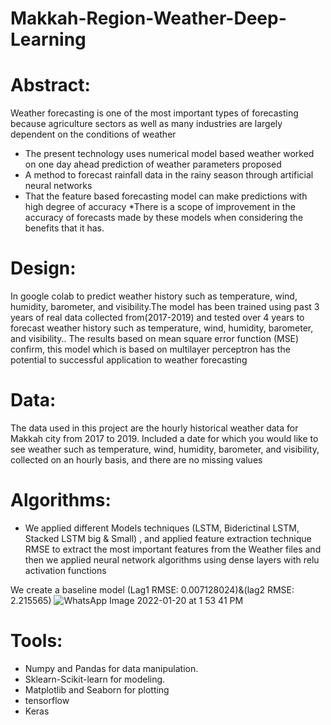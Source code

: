 
# Makkah-Region-Weather-Deep-Learning

# Abstract:
Weather forecasting is one of the most important types of forecasting because agriculture sectors as well as many industries are largely dependent on the conditions of weather 
* The present technology uses numerical model based weather worked on one day ahead prediction of weather parameters proposed 
* A method to forecast rainfall data in the rainy season through artificial neural networks
* That the feature based forecasting model can make predictions with high degree of accuracy
 *There is a scope of improvement in the accuracy of forecasts made by these models when considering the benefits that it has.

# Design:
In google colab to predict weather history such as temperature, wind, humidity, barometer, and visibility.The model has been trained using past 3 years of real data collected from(2017-2019) and tested over 4 years to forecast weather history such as temperature, wind, humidity, barometer, and visibility.. The results based on mean square error function
(MSE) confirm, this model which is based on multilayer perceptron has the potential to successful application to weather forecasting

# Data:
The data used in this project are the  hourly historical weather data for Makkah city from 2017 to 2019. Included a date for which you would like to see weather such as temperature, wind, humidity, barometer, and visibility, collected on an hourly basis, and there are no missing values

# Algorithms:
* We applied different Models techniques (LSTM, Biderictinal LSTM, Stacked LSTM big & Small)
, and applied feature extraction technique RMSE to extract the most important features from the Weather files and then we applied neural network algorithms using dense layers with relu activation functions

We create a baseline model (Lag1 RMSE: 0.007128024)&(lag2 RMSE: 2.215565)
![WhatsApp Image 2022-01-20 at 1 53 41 PM](https://user-images.githubusercontent.com/79373504/150328009-f85e9f2d-5a5b-42f8-86db-f579f90d07de.jpeg)




# Tools:
* Numpy and Pandas for data manipulation.
* Sklearn-Scikit-learn for modeling.
* Matplotlib and Seaborn for plotting
* tensorflow
* Keras

